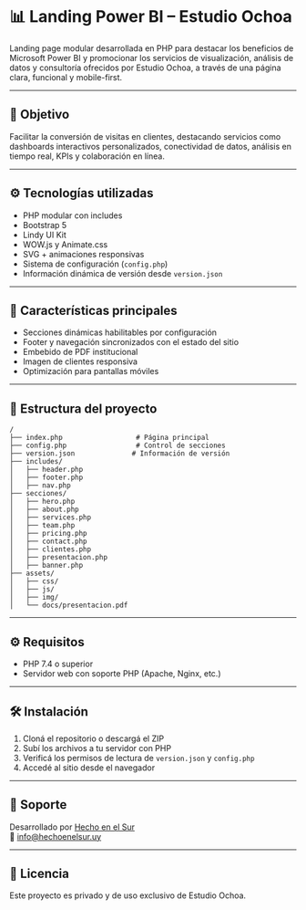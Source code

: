 # 📊 Landing Power BI – Estudio Ochoa

Landing page modular desarrollada en PHP para destacar los beneficios de Microsoft Power BI y promocionar los servicios de visualización, análisis de datos y consultoría ofrecidos por Estudio Ochoa, a través de una página clara, funcional y mobile-first.

---

## 🚀 Objetivo

Facilitar la conversión de visitas en clientes, destacando servicios como dashboards interactivos personalizados, conectividad de datos, análisis en tiempo real, KPIs y colaboración en línea.

---

## ⚙️ Tecnologías utilizadas

- PHP modular con includes
- Bootstrap 5
- Lindy UI Kit
- WOW.js y Animate.css
- SVG + animaciones responsivas
- Sistema de configuración (`config.php`)
- Información dinámica de versión desde `version.json`

---

## 🧱 Características principales

- Secciones dinámicas habilitables por configuración
- Footer y navegación sincronizados con el estado del sitio
- Embebido de PDF institucional
- Imagen de clientes responsiva
- Optimización para pantallas móviles

---

## 📁 Estructura del proyecto

```
/
├── index.php                  # Página principal
├── config.php                 # Control de secciones
├── version.json              # Información de versión
├── includes/
│   ├── header.php
│   ├── footer.php
│   ├── nav.php
├── secciones/
│   ├── hero.php
│   ├── about.php
│   ├── services.php
│   ├── team.php
│   ├── pricing.php
│   ├── contact.php
│   ├── clientes.php
│   ├── presentacion.php
│   ├── banner.php
├── assets/
│   ├── css/
│   ├── js/
│   ├── img/
│   └── docs/presentacion.pdf
```

---

## ⚙️ Requisitos

- PHP 7.4 o superior
- Servidor web con soporte PHP (Apache, Nginx, etc.)

---

## 🛠️ Instalación

1. Cloná el repositorio o descargá el ZIP
2. Subí los archivos a tu servidor con PHP
3. Verificá los permisos de lectura de `version.json` y `config.php`
4. Accedé al sitio desde el navegador

---

## 📩 Soporte

Desarrollado por [Hecho en el Sur](https://hechoenelsur.uy)  
📧 info@hechoenelsur.uy

---

## 📝 Licencia

Este proyecto es privado y de uso exclusivo de Estudio Ochoa.
